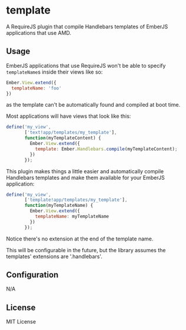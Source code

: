 # template

A RequireJS plugin that compile Handlebars templates of EmberJS applications that use AMD.

## Usage

EmberJS applications that use RequireJS won't be able to specify `templateName`s inside
their views like so:

```javascript
Ember.View.extend({
  templateName: 'foo'
})
```
as the template can't be automatically found and compiled at boot time.

Most applications will have views that look like this:

```javascript
define('my_view',
       ['text!app/templates/my_template'],
       function(myTemplateContent) {
         Ember.View.extend({
           template: Ember.Handlebars.compile(myTemplateContent);
         })
       });
```

This plugin makes things a little easier and automatically compile Handlebars
templates and make them available for your EmberJS application:

```javascript
define('my_view',
       ['template!app/templates/my_template'],
       function(myTemplateName) {
         Ember.View.extend({
           templateName: myTemplateName
         })
       });
```

Notice there's no extension at the end of the template name.

This will be configurable in the future, but the library assumes the templates'
extensions are '.handlebars'.

## Configuration

N/A

## License

MIT License

